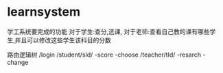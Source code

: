 # learnsystem
学工系统要完成的功能
对于学生:查分,选课,
对于老师:查看自己教的课有哪些学生,并且可以修改这些学生该科目的分数

路由逻辑树
/login
/student/sId/ -score -choose
/teacher/tId/ -resarch -change